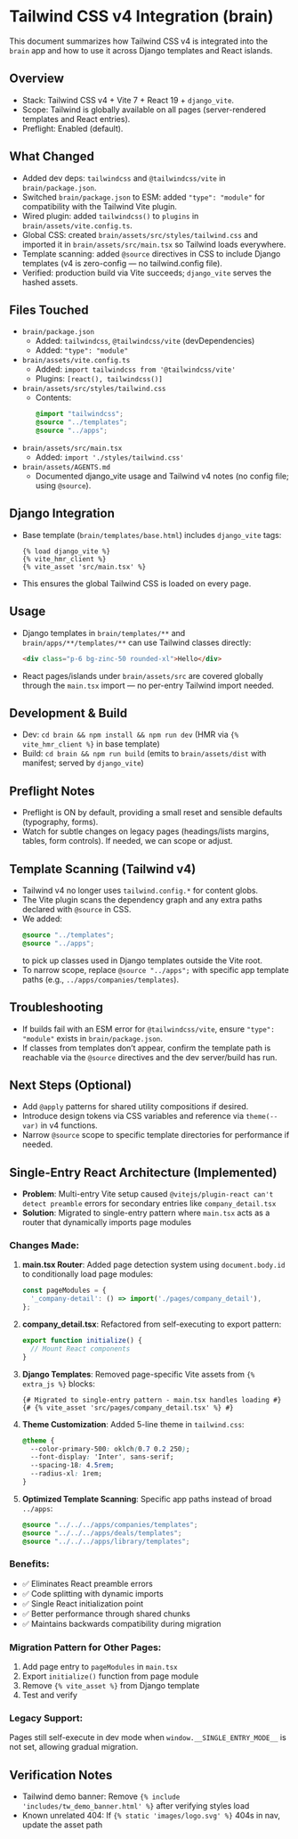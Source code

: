 # Tailwind CSS v4 Integration (brain)

This document summarizes how Tailwind CSS v4 is integrated into the `brain` app and how to use it across Django templates and React islands.

## Overview
- Stack: Tailwind CSS v4 + Vite 7 + React 19 + `django_vite`.
- Scope: Tailwind is globally available on all pages (server-rendered templates and React entries).
- Preflight: Enabled (default).

## What Changed
- Added dev deps: `tailwindcss` and `@tailwindcss/vite` in `brain/package.json`.
- Switched `brain/package.json` to ESM: added `"type": "module"` for compatibility with the Tailwind Vite plugin.
- Wired plugin: added `tailwindcss()` to `plugins` in `brain/assets/vite.config.ts`.
- Global CSS: created `brain/assets/src/styles/tailwind.css` and imported it in `brain/assets/src/main.tsx` so Tailwind loads everywhere.
- Template scanning: added `@source` directives in CSS to include Django templates (v4 is zero-config — no tailwind.config file).
- Verified: production build via Vite succeeds; `django_vite` serves the hashed assets.

## Files Touched
- `brain/package.json`
  - Added: `tailwindcss`, `@tailwindcss/vite` (devDependencies)
  - Added: `"type": "module"`
- `brain/assets/vite.config.ts`
  - Added: `import tailwindcss from '@tailwindcss/vite'`
  - Plugins: `[react(), tailwindcss()]`
- `brain/assets/src/styles/tailwind.css`
  - Contents:
    ```css
    @import "tailwindcss";
    @source "../templates";
    @source "../apps";
    ```
- `brain/assets/src/main.tsx`
  - Added: `import './styles/tailwind.css'`
- `brain/assets/AGENTS.md`
  - Documented django_vite usage and Tailwind v4 notes (no config file; using `@source`).

## Django Integration
- Base template (`brain/templates/base.html`) includes `django_vite` tags:
  ```django
  {% load django_vite %}
  {% vite_hmr_client %}
  {% vite_asset 'src/main.tsx' %}
  ```
- This ensures the global Tailwind CSS is loaded on every page.

## Usage
- Django templates in `brain/templates/**` and `brain/apps/**/templates/**` can use Tailwind classes directly:
  ```html
  <div class="p-6 bg-zinc-50 rounded-xl">Hello</div>
  ```
- React pages/islands under `brain/assets/src` are covered globally through the `main.tsx` import — no per-entry Tailwind import needed.

## Development & Build
- Dev: `cd brain && npm install && npm run dev` (HMR via `{% vite_hmr_client %}` in base template)
- Build: `cd brain && npm run build` (emits to `brain/assets/dist` with manifest; served by `django_vite`)

## Preflight Notes
- Preflight is ON by default, providing a small reset and sensible defaults (typography, forms).
- Watch for subtle changes on legacy pages (headings/lists margins, tables, form controls). If needed, we can scope or adjust.

## Template Scanning (Tailwind v4)
- Tailwind v4 no longer uses `tailwind.config.*` for content globs.
- The Vite plugin scans the dependency graph and any extra paths declared with `@source` in CSS.
- We added:
  ```css
  @source "../templates";
  @source "../apps";
  ```
  to pick up classes used in Django templates outside the Vite root.
- To narrow scope, replace `@source "../apps";` with specific app template paths (e.g., `../apps/companies/templates`).

## Troubleshooting
- If builds fail with an ESM error for `@tailwindcss/vite`, ensure `"type": "module"` exists in `brain/package.json`.
- If classes from templates don’t appear, confirm the template path is reachable via the `@source` directives and the dev server/build has run.

## Next Steps (Optional)
- Add `@apply` patterns for shared utility compositions if desired.
- Introduce design tokens via CSS variables and reference via `theme(--var)` in v4 functions.
- Narrow `@source` scope to specific template directories for performance if needed.

## Single-Entry React Architecture (Implemented)
- **Problem**: Multi-entry Vite setup caused `@vitejs/plugin-react can't detect preamble` errors for secondary entries like `company_detail.tsx`
- **Solution**: Migrated to single-entry pattern where `main.tsx` acts as a router that dynamically imports page modules

### Changes Made:
1. **main.tsx Router**: Added page detection system using `document.body.id` to conditionally load page modules:
   ```typescript
   const pageModules = {
     '_company-detail': () => import('./pages/company_detail'),
   };
   ```

2. **company_detail.tsx**: Refactored from self-executing to export pattern:
   ```typescript
   export function initialize() {
     // Mount React components
   }
   ```

3. **Django Templates**: Removed page-specific Vite assets from `{% extra_js %}` blocks:
   ```django
   {# Migrated to single-entry pattern - main.tsx handles loading #}
   {# {% vite_asset 'src/pages/company_detail.tsx' %} #}
   ```

4. **Theme Customization**: Added 5-line theme in `tailwind.css`:
   ```css
   @theme {
     --color-primary-500: oklch(0.7 0.2 250);
     --font-display: 'Inter', sans-serif;
     --spacing-18: 4.5rem;
     --radius-xl: 1rem;
   }
   ```

5. **Optimized Template Scanning**: Specific app paths instead of broad `../apps`:
   ```css
   @source "../../../apps/companies/templates";
   @source "../../../apps/deals/templates";
   @source "../../../apps/library/templates";
   ```

### Benefits:
- ✅ Eliminates React preamble errors
- ✅ Code splitting with dynamic imports
- ✅ Single React initialization point
- ✅ Better performance through shared chunks
- ✅ Maintains backwards compatibility during migration

### Migration Pattern for Other Pages:
1. Add page entry to `pageModules` in `main.tsx`
2. Export `initialize()` function from page module
3. Remove `{% vite_asset %}` from Django template
4. Test and verify

### Legacy Support:
Pages still self-execute in dev mode when `window.__SINGLE_ENTRY_MODE__` is not set, allowing gradual migration.

## Verification Notes
- Tailwind demo banner: Remove `{% include 'includes/tw_demo_banner.html' %}` after verifying styles load
- Known unrelated 404: If `{% static 'images/logo.svg' %}` 404s in nav, update the asset path
